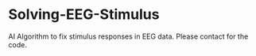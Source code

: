 # Solving-EEG-Stimulus
AI Algorithm to fix stimulus responses in EEG data. Please contact for the code. 
